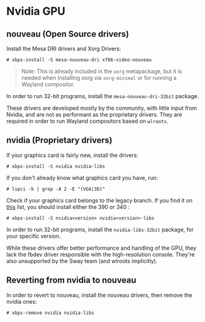 # Nvidia GPU

## nouveau (Open Source drivers)

Install the Mesa DRI drivers and Xorg Drivers:

```
# xbps-install -S mesa-nouveau-dri xf86-video-nouveau
```

> Note: This is already included in the `xorg` metapackage, but it is needed
> when installing xorg via `xorg-minimal` or for running a Wayland compositor.

In order to run 32-bit programs, install the `mesa-nouveau-dri-32bit` package.

These drivers are developed mostly by the community, with little input from
Nvidia, and are not as performant as the proprietary drivers. They are required
in order to run Wayland compositors based on `wlroots`.

## nvidia (Proprietary drivers)

If your graphics card is fairly new, install the drivers:

```
# xbps-install -S nvidia nvidia-libs
```

If you don't already know what graphics card you have, run:

```
# lspci -k | grep -A 2 -E "(VGA|3D)"
```

Check if your graphics card belongs to the legacy branch. If you find it on 
[this](https://www.nvidia.com/en-us/drivers/unix/legacy-gpu/) list, you should
install either the 390 or 340 <version>:

```
# xbps-install -S nvidia<version> nvidia<version>-libs
```

In order to run 32-bit programs, install the `nvidia-libs-32bit` package,
for your specific version.

While these drivers offer better performance and handling of the GPU, they lack
the fbdev driver responsible with the high-resolution console. They're also
unsupported by the Sway team (and wlroots implicitly).

## Reverting from nvidia to nouveau

In order to revert to nouveau, install the nouveau drivers, then remove the nvidia
ones:

```
# xbps-remove nvidia nvidia-libs
```
